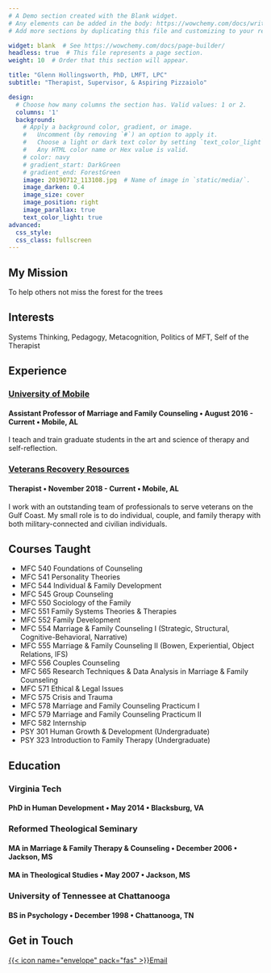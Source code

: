 ```yaml
---
# A Demo section created with the Blank widget.
# Any elements can be added in the body: https://wowchemy.com/docs/writing-markdown-latex/
# Add more sections by duplicating this file and customizing to your requirements.

widget: blank  # See https://wowchemy.com/docs/page-builder/
headless: true  # This file represents a page section.
weight: 10  # Order that this section will appear.

title: "Glenn Hollingsworth, PhD, LMFT, LPC"
subtitle: "Therapist, Supervisor, & Aspiring Pizzaiolo"

design:
  # Choose how many columns the section has. Valid values: 1 or 2.
  columns: '1'
  background:
    # Apply a background color, gradient, or image.
    #   Uncomment (by removing `#`) an option to apply it.
    #   Choose a light or dark text color by setting `text_color_light`.
    #   Any HTML color name or Hex value is valid.
    # color: navy
    # gradient_start: DarkGreen
    # gradient_end: ForestGreen
    image: 20190712_113108.jpg  # Name of image in `static/media/`.
    image_darken: 0.4
    image_size: cover
    image_position: right
    image_parallax: true
    text_color_light: true
advanced:
  css_style:
  css_class: fullscreen
---
```


## My Mission

To help others not miss the forest for the trees

## Interests

Systems Thinking, Pedagogy, Metacognition, Politics of MFT, Self of the Therapist

## Experience

### [University of Mobile](https://umobile.edu/academics/faculty-directory/)
#### Assistant Professor of Marriage and Family Counseling • August 2016 - Current • Mobile, AL 
I teach and train graduate students in the art and science of therapy and self-reflection. 

### [Veterans Recovery Resources](https://veteransrecoveryresources.org/team/our-clinical-team/)
#### Therapist • November 2018 - Current • Mobile, AL
I work with an outstanding team of professionals to serve veterans on the Gulf Coast. My small role is to do individual, couple, and family therapy with both military-connected and civilian individuals. 

## Courses Taught

- MFC 540 Foundations of Counseling 
- MFC 541 Personality Theories
- MFC 544 Individual & Family Development 
- MFC 545 Group Counseling
- MFC 550 Sociology of the Family
- MFC 551 Family Systems Theories & Therapies 
- MFC 552 Family Development
- MFC 554 Marriage & Family Counseling I (Strategic, Structural, Cognitive-Behavioral, Narrative)
- MFC 555 Marriage & Family Counseling II (Bowen, Experiential, Object Relations, IFS)
- MFC 556 Couples Counseling
- MFC 565 Research Techniques & Data Analysis in Marriage & Family Counseling
- MFC 571 Ethical & Legal Issues
- MFC 575 Crisis and Trauma
- MFC 578 Marriage and Family Counseling Practicum I
- MFC 579 Marriage and Family Counseling Practicum II 
- MFC 582 Internship
- PSY 301 Human Growth & Development (Undergraduate)
- PSY 323 Introduction to Family Therapy (Undergraduate)

## Education

### Virginia Tech
#### PhD in Human Development • May 2014 • Blacksburg, VA

### Reformed Theological Seminary
#### MA in Marriage & Family Therapy & Counseling • December 2006 • Jackson, MS
#### MA in Theological Studies • May 2007 • Jackson, MS

### University of Tennessee at Chattanooga
#### BS in Psychology • December 1998 • Chattanooga, TN

## Get in Touch

[{{< icon name="envelope" pack="fas" >}}Email](mailto:glenn@wghollingsworth.com)

<!-- [{{< icon name="twitter" pack="fab" >}}Twitter](https://twitter.com/wowchemy) -->

